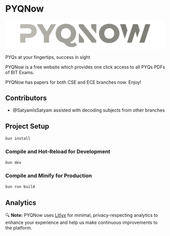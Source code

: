 # PYQNow

[![Logo](public/pyqnow_half.png)](https://pyqnow.netlify.app)

PYQs at your fingertips, success in sight

PYQNow is a free website which provides one click access to all PYQs PDFs of BIT Exams.

PYQNow has papers for both CSE and ECE branches now. Enjoy!

## Contributors

- @SatyamIsSatyam assisted with decoding subjects from other branches

## Project Setup

```sh
bun install
```

### Compile and Hot-Reload for Development

```sh
bun dev
```

### Compile and Minify for Production

```sh
bun run build
```

## Analytics

🔍 **Note:** PYQNow uses [Litlyx](https://litlyx.com) for minimal, privacy-respecting analytics to enhance your experience and help us make continuous improvements to the platform.
